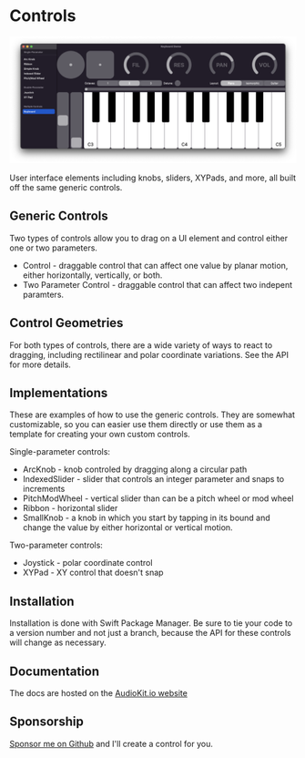 # Controls

<img src="demo.png" alt="Demo">

User interface elements including knobs, sliders, XYPads, and more, all built off the same generic controls.

## Generic Controls

Two types of controls allow you to drag on a UI element and control either one or two parameters.

* Control - draggable control that can affect one value by planar motion, either horizontally, vertically, or both.
* Two Parameter Control - draggable control that can affect two indepent paramters.

## Control Geometries

For both types of controls, there are a wide variety of ways to react to dragging, including
rectilinear and polar coordinate variations. See the API for more details.

## Implementations

These are examples of how to use the generic controls. They are somewhat customizable, so you 
can easier use them directly or use them as a template for creating your own custom controls.

Single-parameter controls:

* ArcKnob - knob controled by dragging along a circular path
* IndexedSlider - slider that controls an integer parameter and snaps to increments
* PitchModWheel - vertical slider than can be a pitch wheel or mod wheel
* Ribbon - horizontal slider
* SmallKnob - a knob in which you start by tapping in its bound and change the value by either horizontal or vertical motion.

Two-parameter controls:

* Joystick - polar coordinate control
* XYPad - XY control that doesn't snap
    
## Installation

Installation is done with Swift Package Manager. Be sure to tie your code to a version number
and not just a branch, because the API for these controls will change as necessary.  

## Documentation

The docs are hosted on the [AudioKit.io website](https://www.audiokit.io/Controls/)

## Sponsorship

[Sponsor me on Github](https://github.com/sponsors/aure) and I'll create a control for you. 
